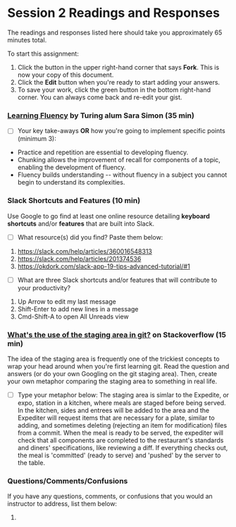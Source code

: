 # Session 2 Readings and Responses

The readings and responses listed here should take you approximately 65 minutes total.

To start this assignment:

1. Click the button in the upper right-hand corner that says **Fork**. This is now your copy of this document. 
1. Click the **Edit** button when you're ready to start adding your answers. 
1. To save your work, click the green button in the bottom right-hand corner. You can always come back and re-edit your gist.


### <a href="https://medium.com/@sarambsimon/learning-fluency-672988a7ae52">Learning Fluency</a> by Turing alum Sara Simon (35 min)

- [ ] Your key take-aways **OR** how you're going to implement specific points (minimum 3): 
- Practice and repetition are essential to developing fluency.
- Chunking allows the improvement of recall for components of a topic, enabling the development of fluency.
- Fluency builds understanding -- without fluency in a subject you cannot begin to understand its complexities.

### Slack Shortcuts and Features (10 min)

Use Google to go find at least one online resource detailing **keyboard shortcuts** and/or **features** that are built into Slack.

- [ ] What resource(s) did you find? Paste them below:

1. https://slack.com/help/articles/360016548313
1. https://slack.com/help/articles/201374536
1. https://okdork.com/slack-app-19-tips-advanced-tutorial/#1

- [ ] What are three Slack shortcuts and/or features that will contribute to your productivity? 

1. Up Arrow to edit my last message
1. Shift-Enter to add new lines in a message
1. Cmd-Shift-A to open All Unreads view

### [What's the use of the staging area in git?](https://stackoverflow.com/questions/49228209/whats-the-use-of-the-staging-area-in-git) on Stackoverflow (15 min)

The idea of the staging area is frequently one of the trickiest concepts to wrap your head around when you're first learning git. Read the question and answers (or do your own Googling on the git staging area). Then, create your own metaphor comparing the staging area to something in real life. 

- [ ] Type your metaphor below:
The staging area is simlar to the Expedite, or expo, station in a kitchen, where meals are staged before being served. In the kitchen, sides and entrees will be added to the area and the Expediter will request items that are necessary for a plate, similar to adding, and sometimes deleting (rejecting an item for modification) files from a commit. When the meal is ready to be served, the expediter will check that all components are completed to the restaurant's standards and diners' specifications, like reviewing a diff. If everything checks out, the meal is 'committed' (ready to serve) and 'pushed' by the server to the table.

### Questions/Comments/Confusions

If you have any questions, comments, or confusions that you would an instructor to address, list them below:

1. 